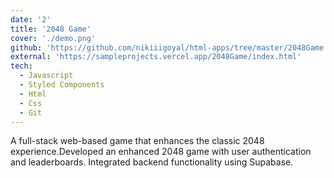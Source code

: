```yaml
---
date: '2'
title: '2048 Game'
cover: './demo.png'
github: 'https://github.com/nikiiigoyal/html-apps/tree/master/2048Game'
external: 'https://sampleprojects.vercel.app/2048Game/index.html'
tech:
  - Javascript
  - Styled Components
  - Html
  - Css
  - Git
---
```


A full-stack web-based game that enhances the classic 2048 experience.Developed an enhanced 2048 game with user authentication and leaderboards.
Integrated backend functionality using Supabase.
